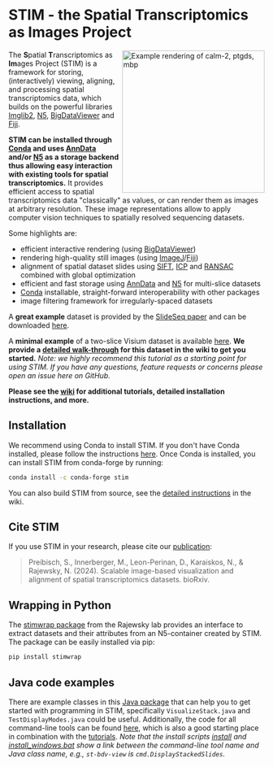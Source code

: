 # STIM - the Spatial Transcriptomics as Images Project

<img align="right" src="https://github.com/PreibischLab/STIM/blob/master/src/main/resources/Projection low-res-rgb.gif" alt="Example rendering of calm-2, ptgds, mbp" width="280">

The **S**patial **T**ranscriptomics as **Im**ages Project (STIM) is a framework for storing, (interactively) viewing, aligning, and processing spatial transcriptomics data, which builds on the powerful libraries [Imglib2](https://github.com/imglib/imglib2), [N5](https://github.com/saalfeldlab/n5), [BigDataViewer](https://github.com/bigdataviewer) and [Fiji](https://fiji.sc).

**STIM can be installed through [Conda](https://conda-forge.org) and uses [AnnData](https://anndata.readthedocs.io/en/latest/) and/or [N5](https://github.com/saalfeldlab/n5) as a storage backend thus allowing easy interaction with existing tools for spatial transcriptomics.** It provides efficient access to spatial transcriptomics data "classically" as values, or can render them as images at arbitrary resolution. These image representations allow to apply computer vision techniques to spatially resolved sequencing datasets.

Some highlights are: 
 * efficient interactive rendering (using [BigDataViewer](https://github.com/bigdataviewer))
 * rendering high-quality still images (using [ImageJ](https://imagej.nih.gov/ij/)/[Fiji](https://fiji.sc))
 * alignment of spatial dataset slides using [SIFT](https://en.wikipedia.org/wiki/Scale-invariant_feature_transform), [ICP](https://en.wikipedia.org/wiki/Iterative_closest_point) and [RANSAC](https://en.wikipedia.org/wiki/Random_sample_consensus) combined with global optimization
 * efficient and fast storage using [AnnData](https://anndata.readthedocs.io/en/latest/) and [N5](https://github.com/saalfeldlab/n5) for multi-slice datasets
 * [Conda](https://conda-forge.org) installable, straight-forward interoperability with other packages
 * image filtering framework for irregularly-spaced datasets

A **great example** dataset is provided by the [SlideSeq paper](https://science.sciencemag.org/content/363/6434/1463.long) and can be downloaded [here](https://portals.broadinstitute.org/single_cell/study/slide-seq-study). 

A **minimal example** of a two-slice Visium dataset is available [here](https://drive.google.com/file/d/1qzzu4LmRukHBvbx_hiN2FOmIladiT7xx/view?usp=sharing).
**We provide a [detailed walk-through](https://github.com/preibischlab/stim/wiki/tutorials) for this dataset in the wiki to get you started.**
*Note: we highly recommend this tutorial as a starting point for using STIM. If you have any questions, feature requests or concerns please open an issue here on GitHub.*

**Please see the [wiki](https://github.com/PreibischLab/STIM/wiki) for additional tutorials, detailed installation instructions, and more.**

## Installation

We recommend using Conda to install STIM. If you don't have Conda installed, please follow the instructions [here](https://docs.conda.io/projects/conda/en/latest/user-guide/install/). Once Conda is installed, you can install STIM from conda-forge by running:

```bash
conda install -c conda-forge stim
```

You can also build STIM from source, see the [detailed instructions](https://github.com/PreibischLab/STIM/wiki/Installation) in the wiki.


## Cite STIM

If you use STIM in your research, please cite our [publication](https://www.biorxiv.org/content/10.1101/2021.12.07.471629):

> Preibisch, S., Innerberger, M., Leon-Perinan, D., Karaiskos, N., & Rajewsky, N. (2024). Scalable image-based visualization and alignment of spatial transcriptomics datasets. bioRxiv.


## Wrapping in Python

The [stimwrap package](https://github.com/rajewsky-lab/stimwrap) from the Rajewsky lab provides an interface to extract datasets and their attributes from an N5-container created by STIM.
The package can be easily installed via pip:

```bash
pip install stimwrap
```


## Java code examples

There are example classes in this [Java package](https://github.com/PreibischLab/STIM/tree/master/src/main/java/examples) that can help you to get started with programming in STIM, specifically `VisualizeStack.java` and `TestDisplayModes.java` could be useful.
Additionally, the code for all command-line tools can be found [here](https://github.com/PreibischLab/STIM/tree/master/src/main/java/cmd), which is also a good starting place in combination with the [tutorials](https://github.com/preibischlab/stim/wiki/tutorials).
*Note that the install scripts [install](https://github.com/PreibischLab/STIM/blob/master/install) and [install_windows.bat](https://github.com/PreibischLab/STIM/blob/master/install_windows.bat) show a link between the command-line tool name and Java class name, e.g., `st-bdv-view` is `cmd.DisplayStackedSlides`.*
